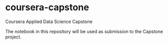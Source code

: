 # coursera-capstone
Coursera Applied Data Science Capstone

The notebook in this repository will be used as submission to the Capstone project.
